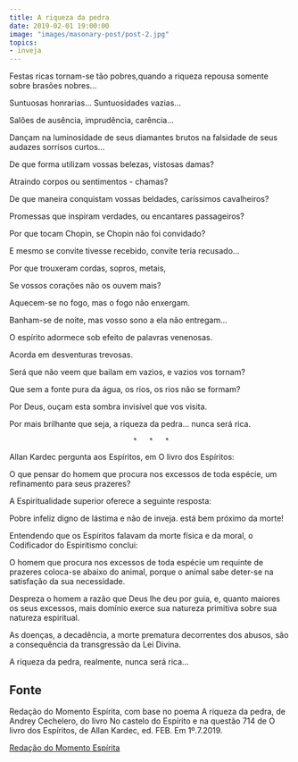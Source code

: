 ```yaml
---
title: A riqueza da pedra
date: 2019-02-01 19:00:00
image: "images/masonary-post/post-2.jpg"
topics: 
- inveja
---
```


Festas ricas tornam-se tão pobres,quando a riqueza repousa somente sobre
brasões nobres...

Suntuosas honrarias... Suntuosidades vazias...

Salões de ausência, imprudência, carência...

Dançam na luminosidade de seus diamantes brutos na falsidade de seus audazes
sorrisos curtos...

De que forma utilizam vossas belezas, vistosas damas?

Atraindo corpos ou sentimentos - chamas?

De que maneira conquistam vossas beldades, caríssimos cavalheiros?

Promessas que inspiram verdades, ou encantares passageiros?

Por que tocam Chopin, se Chopin não foi convidado?

E mesmo se convite tivesse recebido, convite teria recusado...

Por que trouxeram cordas, sopros, metais,

Se vossos corações não os ouvem mais?

Aquecem-se no fogo, mas o fogo não enxergam.

Banham-se de noite, mas vosso sono a ela não entregam...

O espírito adormece sob efeito de palavras venenosas.

Acorda em desventuras trevosas.

Será que não veem que bailam em vazios, e vazios vos tornam?

Que sem a fonte pura da água, os rios, os rios não se formam?

Por Deus, ouçam esta sombra invisível que vos visita.

Por mais brilhante que seja, a riqueza da pedra... nunca será rica.

                                   *   *   *

Allan Kardec pergunta aos Espíritos, em O livro dos Espíritos:

O que pensar do homem que procura nos excessos de toda espécie, um refinamento
para seus prazeres?

A Espiritualidade superior oferece a seguinte resposta:

Pobre infeliz digno de lástima e não de inveja. está bem próximo da morte!

Entendendo que os Espíritos falavam da morte física e da moral, o Codificador
do Espiritismo conclui:

O homem que procura nos excessos de toda espécie um requinte de prazeres
coloca-se abaixo do animal, porque o animal sabe deter-se na satisfação da sua
necessidade.

Despreza o homem a razão que Deus lhe deu por guia, e, quanto maiores os seus
excessos, mais domínio exerce sua natureza primitiva sobre sua natureza
espiritual.

As doenças, a decadência, a morte prematura decorrentes dos abusos, são a
consequência da transgressão da Lei Divina.

A riqueza da pedra, realmente, nunca será rica...

## Fonte
Redação do Momento Espírita, com base no poema A riqueza da pedra,
de Andrey Cechelero, do livro No castelo do Espírito e na questão 714 de
O livro dos Espíritos, de Allan Kardec, ed. FEB.
Em 1º.7.2019.


[Redação do Momento Espírita](http://momento.com.br/pt/ler_texto.php?id=5782)
